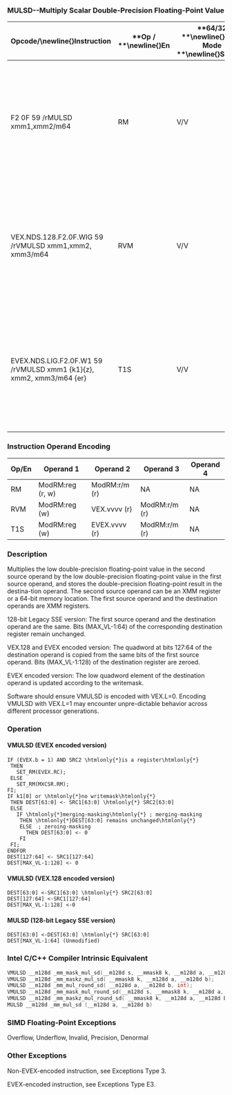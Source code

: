 ### MULSD--Multiply Scalar Double-Precision Floating-Point Value


|**Opcode/**\newline{}**Instruction**|**Op / **\newline{}**En**|**64/32 **\newline{}**bit Mode **\newline{}**Support**|**CPUID **\newline{}**Feature **\newline{}**Flag**|**Description**|
|------------------------------------|-------------------------|------------------------------------------------------|--------------------------------------------------|---------------|
|F2 0F 59 /rMULSD xmm1,xmm2/m64|RM|V/V|SSE2|Multiply the low double-precision floating-point value in xmm2/m64 by low double-precision floating-point value in xmm1.|
|VEX.NDS.128.F2.0F.WIG 59 /rVMULSD xmm1,xmm2, xmm3/m64|RVM|V/V|AVX|Multiply the low double-precision floating-point value in xmm3/m64 by low double-precision floating-point value in xmm2.|
|EVEX.NDS.LIG.F2.0F.W1 59 /rVMULSD xmm1 {k1}{z}, xmm2, xmm3/m64 {er}|T1S|V/V|AVX512F|Multiply the low double-precision floating-point value in xmm3/m64 by low double-precision floating-point value in xmm2.|
### Instruction Operand Encoding


|Op/En|Operand 1|Operand 2|Operand 3|Operand 4|
|-----|---------|---------|---------|---------|
|RM|ModRM:reg (r, w)|ModRM:r/m (r)|NA|NA|
|RVM|ModRM:reg (w)|VEX.vvvv (r)|ModRM:r/m (r)|NA|
|T1S|ModRM:reg (w)|EVEX.vvvv (r)|ModRM:r/m (r)|NA|
### Description


Multiplies the low double-precision floating-point value in the second source operand by the low double-precision floating-point value in the first source operand, and stores the double-precision floating-point result in the destina-tion operand. The second source operand can be an XMM register or a 64-bit memory location. The first source operand and the destination operands are XMM registers. 

128-bit Legacy SSE version: The first source operand and the destination operand are the same. Bits (MAX_VL-1:64) of the corresponding destination register remain unchanged.

VEX.128 and EVEX encoded version: The quadword at bits 127:64 of the destination operand is copied from the same bits of the first source operand. Bits (MAX_VL-1:128) of the destination register are zeroed.

EVEX encoded version: The low quadword element of the destination operand is updated according to the writemask.

Software should ensure VMULSD is encoded with VEX.L=0. Encoding VMULSD with VEX.L=1 may encounter unpre-dictable behavior across different processor generations.


### Operation
#### VMULSD (EVEX encoded version)
```info-verb
IF (EVEX.b = 1) AND SRC2 \htmlonly{*}is a register\htmlonly{*}
 THEN
   SET_RM(EVEX.RC);
 ELSE 
   SET_RM(MXCSR.RM);
FI;
IF k1[0] or \htmlonly{*}no writemask\htmlonly{*}
 THEN DEST[63:0] <-  SRC1[63:0] \htmlonly{*} SRC2[63:0]
 ELSE 
   IF \htmlonly{*}merging-masking\htmlonly{*} ; merging-masking
    THEN \htmlonly{*}DEST[63:0] remains unchanged\htmlonly{*}
    ELSE  ; zeroing-masking
      THEN DEST[63:0] <-  0
    FI
 FI;
ENDFOR
DEST[127:64]  <- SRC1[127:64]
DEST[MAX_VL-1:128] <-  0
```
#### VMULSD (VEX.128 encoded version)
```info-verb
DEST[63:0] <- SRC1[63:0] \htmlonly{*} SRC2[63:0]
DEST[127:64]  <-SRC1[127:64]
DEST[MAX_VL-1:128] <- 0
```
#### MULSD (128-bit Legacy SSE version)
```info-verb
DEST[63:0] <- DEST[63:0] \htmlonly{*} SRC[63:0]
DEST[MAX_VL-1:64] (Unmodified)
```

### Intel C/C++ Compiler Intrinsic Equivalent

```cpp
VMULSD __m128d _mm_mask_mul_sd(__m128d s, __mmask8 k, __m128d a, __m128d b);
VMULSD __m128d _mm_maskz_mul_sd( __mmask8 k, __m128d a, __m128d b);
VMULSD __m128d _mm_mul_round_sd( __m128d a, __m128d b, int);
VMULSD __m128d _mm_mask_mul_round_sd(__m128d s, __mmask8 k, __m128d a, __m128d b, int);
VMULSD __m128d _mm_maskz_mul_round_sd( __mmask8 k, __m128d a, __m128d b, int);
MULSD __m128d _mm_mul_sd (__m128d a, __m128d b)
```
### SIMD Floating-Point Exceptions


Overflow, Underflow, Invalid, Precision, Denormal

### Other Exceptions


Non-EVEX-encoded instruction, see Exceptions Type 3.

EVEX-encoded instruction, see Exceptions Type E3.

